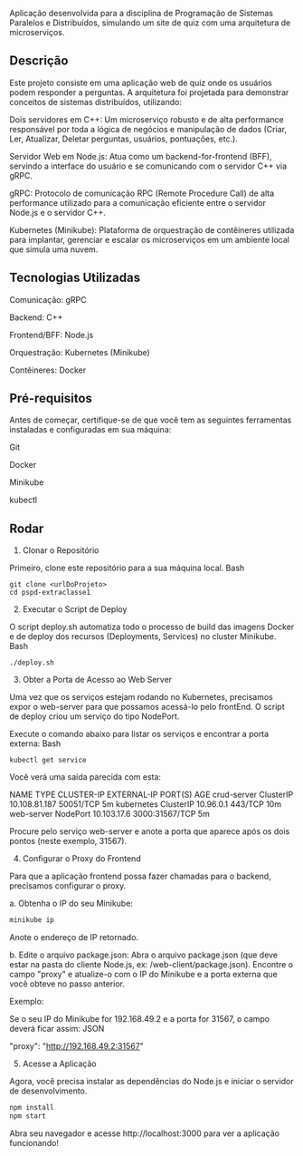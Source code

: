 Aplicação desenvolvida para a disciplina de Programação de Sistemas Paralelos e Distribuídos, simulando um site de quiz com uma arquitetura de microserviços.

## Descrição

Este projeto consiste em uma aplicação web de quiz onde os usuários podem responder a perguntas. A arquitetura foi projetada para demonstrar conceitos de sistemas distribuídos, utilizando:

Dois servidores em C++: Um microserviço robusto e de alta performance responsável por toda a lógica de negócios e manipulação de dados (Criar, Ler, Atualizar, Deletar perguntas, usuários, pontuações, etc.).

Servidor Web em Node.js: Atua como um backend-for-frontend (BFF), servindo a interface do usuário e se comunicando com o servidor C++ via gRPC.

gRPC: Protocolo de comunicação RPC (Remote Procedure Call) de alta performance utilizado para a comunicação eficiente entre o servidor Node.js e o servidor C++.

Kubernetes (Minikube): Plataforma de orquestração de contêineres utilizada para implantar, gerenciar e escalar os microserviços em um ambiente local que simula uma nuvem.

## Tecnologias Utilizadas

Comunicação: gRPC

Backend: C++

Frontend/BFF: Node.js

Orquestração: Kubernetes (Minikube)

Contêineres: Docker

## Pré-requisitos

Antes de começar, certifique-se de que você tem as seguintes ferramentas instaladas e configuradas em sua máquina:

Git

Docker

Minikube

kubectl

## Rodar

1. Clonar o Repositório

Primeiro, clone este repositório para a sua máquina local.
Bash

    git clone <urlDoProjeto>
    cd pspd-extraclasse1

2. Executar o Script de Deploy

O script deploy.sh automatiza todo o processo de build das imagens Docker e de deploy dos recursos (Deployments, Services) no cluster Minikube.
Bash

```
./deploy.sh
```

3. Obter a Porta de Acesso ao Web Server

Uma vez que os serviços estejam rodando no Kubernetes, precisamos expor o web-server para que possamos acessá-lo pelo frontEnd. O script de deploy criou um serviço do tipo NodePort.

Execute o comando abaixo para listar os serviços e encontrar a porta externa:
Bash
```
kubectl get service
```
Você verá uma saída parecida com esta:


NAME          TYPE        CLUSTER-IP      EXTERNAL-IP   PORT(S)        AGE
crud-server   ClusterIP   10.108.81.187   <none>        50051/TCP      5m
kubernetes    ClusterIP   10.96.0.1       <none>        443/TCP        10m
web-server    NodePort    10.103.17.6     <none>        3000:31567/TCP   5m


Procure pelo serviço web-server e anote a porta que aparece após os dois pontos (neste exemplo, 31567).

4. Configurar o Proxy do Frontend

Para que a aplicação frontend possa fazer chamadas para o backend, precisamos configurar o proxy.

a. Obtenha o IP do seu Minikube:
```Bash
minikube ip
```

Anote o endereço de IP retornado.

b. Edite o arquivo package.json:
Abra o arquivo package.json (que deve estar na pasta do cliente Node.js, ex: /web-client/package.json). Encontre o campo "proxy" e atualize-o com o IP do Minikube e a porta externa que você obteve no passo anterior.

Exemplo:

Se o seu IP do Minikube for 192.168.49.2 e a porta for 31567, o campo deverá ficar assim:
JSON

  "proxy": "http://192.168.49.2:31567"

5. Acesse a Aplicação

Agora, você precisa instalar as dependências do Node.js e iniciar o servidor de desenvolvimento.
```Bash
npm install
npm start
```
Abra seu navegador e acesse http://localhost:3000  para ver a aplicação funcionando!
